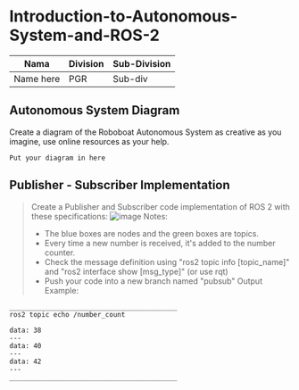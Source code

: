 # Introduction-to-Autonomous-System-and-ROS-2

| Nama  | Division        | Sub-Division  |
| ----- | ---------- | ---------- |
| Name here   | PGR | Sub-div |

## Autonomous System Diagram
Create a diagram of the Roboboat Autonomous System as creative as you imagine, use online resources as your help.

`Put your diagram in here`

## Publisher - Subscriber Implementation
> Create a Publisher and Subscriber code implementation of ROS 2 with these specifications:
> ![image](https://github.com/user-attachments/assets/7ab5de13-509e-4316-bc36-88f7c92f310b)
> Notes:
> - The blue boxes are nodes and the green boxes are topics.
> - Every time a new number is received, it's added to the number counter.
> - Check the message definition using "ros2 topic info [topic_name]" and "ros2 interface show [msg_type]" (or use rqt)
> - Push your code into a new branch named "pubsub"
> Output Example:
```
__________________________________________
ros2 topic echo /number_count

data: 38
---
data: 40
---
data: 42
---
__________________________________________
```
